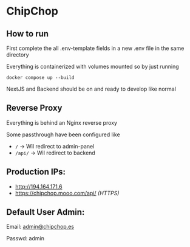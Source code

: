 # ChipChop

## How to run

First complete the all .env-template fields in a new .env file in the same directory

Everything is containerized with volumes mounted so by just running

`docker compose up --build`

NextJS and Backend should be on and ready to develop like normal

## Reverse Proxy

Everything is behind an Nginx reverse proxy

Some passthrough have been configured like

- `/` -> Wil redirect to admin-panel
- `/api/` -> Wil redirect to backend

## Production IPs:

- http://194.164.171.6
- https://chipchop.mooo.com/api/ _(HTTPS)_

## Default User Admin:

Email: admin@chipchop.es

Passwd: admin
